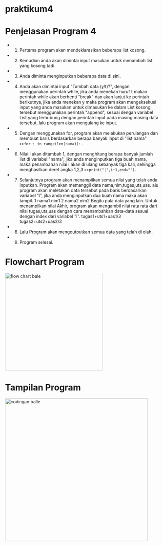 # praktikum4
# Penjelasan Program 4
* 1. Pertama program akan mendeklarasikan beberapa list kosong.
* 2. Kemudian anda akan dimintai input masukan untuk menambah list yang kosong tadi.
* 3. Anda diminta menginputkan beberapa data di sini.
* 4. Anda akan dimintai input "Tambah data (y/t)?", dengan menggunakan perintah while, jika anda menekan huruf t makan perintah while akan  berhenti "break" dan akan lanjut ke perintah berikutnya, jika anda menekan y maka program akan mengeksekusi input yang anda masukan untuk dimasukan ke dalam List kosong tersebut menggunakan perintah "append", sesuai dengan variabel List yang terhubung dengan perintah input pada masing masing data tersebut, lalu program akan mengulang ke input.
* 5. Dengan menggunakan for, program akan melakukan perulangan dan membuat baris berdasarkan berapa banyak input di "list nama"`` >>for i in range(len(nama)):`` .
* 6. Nilai i akan ditambah 1, dengan menghitung berapa banyak jumlah list di variabel "nama", jika anda menginputkan tiga buah nama, maka penambahan nilai i akan di ulang sebanyak tiga kali, sehingga menghasilkan deret angka 1,2,3 ``>>print("|",i+1,end="")``.
* 7. Selanjutnya program akan menampilkan semua nilai yang telah anda inputkan.
Program akan memanggil data nama,nim,tugas,uts,uas.
alu program akan meletakan data tersebut pada baris berdasarkan variabel "i", jika anda menginputkan dua buah nama maka akan tampil. 
1 nama1 nim1
2 nama2 nim2
Begitu pula data yang lain.
Untuk menampilkan nilai Akhir, program akan mengambil nilai rata rata dari nilai tugas,uts,uas dengan cara menambahkan data-data sesuai dengan index dari variabel "i".
tugas1+uts1+uas1/3
tugas2+uts2+uas2/3
* 8. Lalu Program akan mengoutputkan semua data yang telah di olah.
* 9. Program selesai.

# Flowchart Program

<img width="319" alt="flow chart bale" src="https://user-images.githubusercontent.com/57259403/70007654-bba18a00-15a3-11ea-9fbe-5046496a0c52.png">

# Tampilan Program

<img width="467" alt="codingan balle" src="https://user-images.githubusercontent.com/57259403/70012045-ba715c80-15a5-11ea-9fd1-f02014d8bb6a.png">
